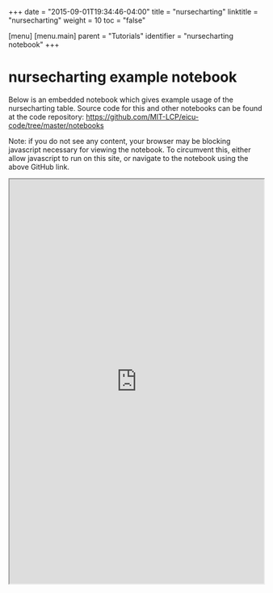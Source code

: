 +++
date = "2015-09-01T19:34:46-04:00"
title = "nursecharting"
linktitle = "nursecharting"
weight = 10
toc = "false"

[menu]
  [menu.main]
    parent = "Tutorials"
    identifier = "nursecharting notebook"
+++

# nursecharting example notebook

Below is an embedded notebook which gives example usage of the nursecharting table.
Source code for this and other notebooks can be found at the code repository:
https://github.com/MIT-LCP/eicu-code/tree/master/notebooks

Note: if you do not see any content, your browser may be blocking javascript necessary for viewing the notebook. To circumvent this, either allow javascript to run on this site, or navigate to the notebook using the above GitHub link.

<iframe src="https://nbviewer.jupyter.org/github/MIT-LCP/eicu-code/blob/master/notebooks/nursecharting.ipynb" width="100%" height="800" scrolling="yes"></iframe>
